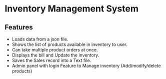 # Inventory Management System
## Features
* Loads data from a json file. 
* Shows the list of products available in inventory to user. 
* Can take multiple product orders at once. 
* Displays the bill and Update the inventory. 
* Saves the Sales record into a Text file. 
* Admin panel with login Feature to Manage inventory (Add/modify/delete products) 
 
